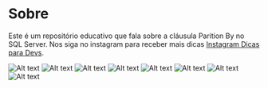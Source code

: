 # Sobre
Este é um repositório educativo que fala sobre a cláusula Parition By no SQL Server.
Nos siga no instagram para receber mais dicas [Instagram Dicas para Devs](https://www.instagram.com/dicas_para_devs/).

![Alt text](/1.png?raw=true "SQL SERVER Parition By")
![Alt text](/2.png?raw=true "O que ela faz ?")
![Alt text](/3.png?raw=true "Sintaxe")
![Alt text](/4.png?raw=true "Exemplo")
![Alt text](/5.png?raw=true "Exemplo")
![Alt text](/6.png?raw=true "Explicação")
![Alt text](/7.png?raw=true "Resultado")
![Alt text](/8.png?raw=true "Agradecimentos")
